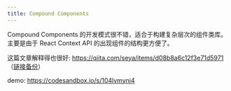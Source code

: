 ```yaml
---
title: Compound Components
---
```


Compound Components 的开发模式很不错，适合于构建复杂层次的组件类库。主要是由于 React Context API 的出现组件的结构更方便了。

这篇文章解释得也很好: https://qiita.com/seya/items/d08b8a6c12f3e71d5971 （[链接备份](https://web.archive.org/web/20230225173400/https://qiita.com/seya/items/d08b8a6c12f3e71d5971)）

demo: https://codesandbox.io/s/104lvmynj4
